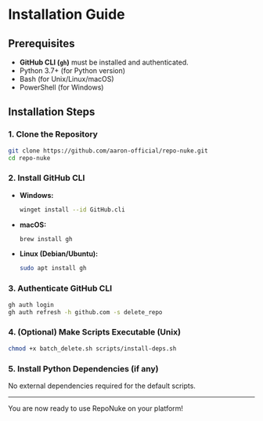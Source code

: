 # Installation Guide

## Prerequisites
- **GitHub CLI (`gh`)** must be installed and authenticated.
- Python 3.7+ (for Python version)
- Bash (for Unix/Linux/macOS)
- PowerShell (for Windows)

## Installation Steps

### 1. Clone the Repository
```sh
git clone https://github.com/aaron-official/repo-nuke.git
cd repo-nuke
```

### 2. Install GitHub CLI
- **Windows:**
  ```sh
  winget install --id GitHub.cli
  ```
- **macOS:**
  ```sh
  brew install gh
  ```
- **Linux (Debian/Ubuntu):**
  ```sh
  sudo apt install gh
  ```

### 3. Authenticate GitHub CLI
```sh
gh auth login
gh auth refresh -h github.com -s delete_repo
```

### 4. (Optional) Make Scripts Executable (Unix)
```sh
chmod +x batch_delete.sh scripts/install-deps.sh
```

### 5. Install Python Dependencies (if any)
No external dependencies required for the default scripts.

---

You are now ready to use RepoNuke on your platform!
